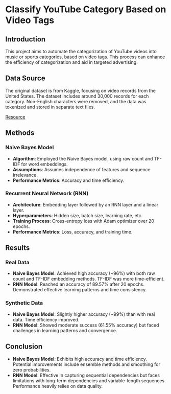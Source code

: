 # Classify YouTube Category Based on Video Tags

## Introduction
This project aims to automate the categorization of YouTube videos into music or sports categories, based on video tags. This process can enhance the efficiency of categorization and aid in targeted advertising.

## Data Source
The original dataset is from Kaggle, focusing on video records from the United States. The dataset includes around 30,000 records for each category. Non-English characters were removed, and the data was tokenized and stored in separate text files.

[Resource](https://www.kaggle.com/datasets/rsrishav/youtube-trending-video-dataset?select=US_youtube_trending_data.csv)

## Methods
### Naive Bayes Model
- **Algorithm**: Employed the Naive Bayes model, using raw count and TF-IDF for word embeddings.
- **Assumptions**: Assumes independence of features and sequence irrelevance.
- **Performance Metrics**: Accuracy and time efficiency.

### Recurrent Neural Network (RNN)
- **Architecture**: Embedding layer followed by an RNN layer and a linear layer.
- **Hyperparameters**: Hidden size, batch size, learning rate, etc.
- **Training Process**: Cross-entropy loss with Adam optimizer over 20 epochs.
- **Performance Metrics**: Loss, accuracy, and training time.

## Results
### Real Data
- **Naive Bayes Model**: Achieved high accuracy (~96%) with both raw count and TF-IDF embedding methods. TF-IDF was more time-efficient.
- **RNN Model**: Reached an accuracy of 89.57% after 20 epochs. Demonstrated effective learning patterns and time consistency.

### Synthetic Data
- **Naive Bayes Model**: Slightly higher accuracy (~99%) than with real data. Time efficiency improved.
- **RNN Model**: Showed moderate success (61.55% accuracy) but faced challenges in learning patterns and convergence.

## Conclusion
- **Naive Bayes Model**: Exhibits high accuracy and time efficiency. Potential improvements include ensemble methods and smoothing for zero probabilities.
- **RNN Model**: Effective in capturing sequential dependencies but faces limitations with long-term dependencies and variable-length sequences. Performance heavily relies on data quality.